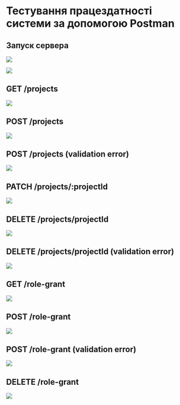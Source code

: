 # Тестування працездатності системи за допомогою Postman

## Запуск сервера
![](./media/runProgram.jpg)

![](./media/startProgram.jpg)

## GET /projects

![](./media/getProjects.jpg)

## POST /projects

![](./media/postProjects.jpg)

## POST /projects (validation error)

![](./media/postErrProjects.jpg)

## PATCH /projects/:projectId

![](./media/updateProjects.jpg)

## DELETE /projects/projectId

![](./media/deleteProjects.jpg)

## DELETE /projects/projectId (validation error)

![](./media/deleteProjectsErr.jpg)

## GET /role-grant

![](./media/getRoleGrants.jpg)

## POST /role-grant

![](./media/postRoleGrants.jpg)

## POST /role-grant (validation error)

![](./media/postRoleGrantErr.jpg)

## DELETE /role-grant

![](./media/deleteRoleGrant.jpg)
